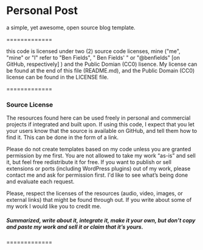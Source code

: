 Personal Post
=============

a simple, yet awesome, open source blog template.

=============

this code is licensed under two (2) source code licenses, mine ("me", "mine" or "I" refer to "Ben Fields", " Ben Fields' " or "@benfields" [on GitHub, respectively] ) and the Public Domian (CC0) lisence. My license can be found at the end of this file (README.md), and the Public Domain (CC0) license can be found in the LICENSE file.

=============

### Source License

The resources found here can be used freely in personal and commercial projects if integrated and built upon. If using this code, I expect that you let your users know that the source is available on GitHub, and tell them how to find it. This can be done in the form of a link. 

Please do not create templates based on my code unless you are granted permission by me first. You are not allowed to take my work “as-is” and sell it, but feel free redistribute it for free. If you want to publish or sell extensions or ports (including WordPress plugins) out of my work, please contact me and ask for permission first. I'd like to see what’s being done and evaluate each request. 

Please, respect the licenses of the resources (audio, video, images, or external links) that might be found through out. If you write about some of my work I would like you to credit me.

##### Summarized, write about it, integrate it, make it your own, but don’t copy and paste my work and sell it or claim that it’s yours.

=============

